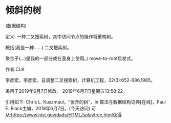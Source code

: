 # 倾斜的树


(数据结构)



定义:
一种二叉搜索树，其中访问节点的操作将重构树。



概括(我是一种……)
二叉搜索树。



聚合子(…)是我的一部分或在我身上使用。)
move-to-root启发式。


作者:CLK


李彦宏，李彦宏，自调整二叉搜索树，计算机工程，32(3):652-686,1985。








条目于2019年6月7日修改。
2019年6月7日星期五13:58:22。



引用如下:
Chris L. Kuszmaul，“张开的树”，in
算法与数据结构词典[在线]，Paul E. Black主编，2019年6月7日。(今天访问)
可从:https://www.nist.gov/dads/HTML/splaytree.html获得
